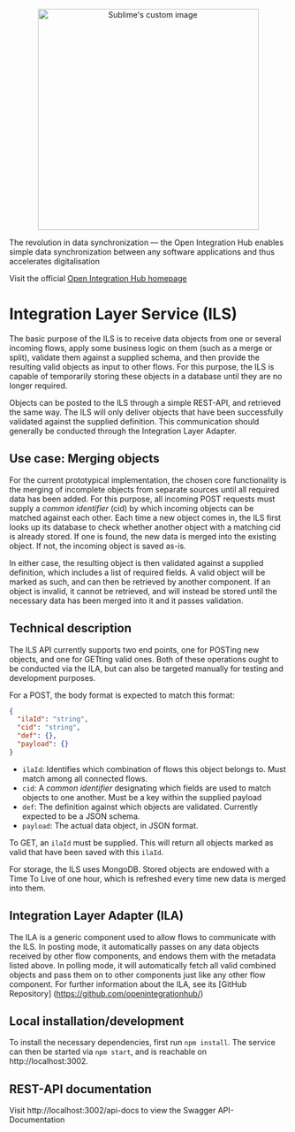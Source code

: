 <p align="center">
  <img src="https://github.com/openintegrationhub/Microservices/blob/master/Assets/medium-oih-einzeilig-zentriert.jpg" alt="Sublime's custom image" width="400"/>
</p>

The revolution in data synchronization — the Open Integration Hub enables simple data synchronization between any software applications and thus accelerates digitalisation

Visit the official [Open Integration Hub homepage](https://www.openintegrationhub.de/)

# Integration Layer Service (ILS)
The basic purpose of the ILS is to receive data objects from one or several incoming flows, apply some business logic on them (such as a merge or split), validate them against a supplied schema, and then provide the resulting valid objects as input to other flows. For this purpose, the ILS is capable of temporarily storing these objects in a database until they are no longer required.

Objects can be posted to the ILS through a simple REST-API, and retrieved the same way. The ILS will only deliver objects that have been successfully validated against the supplied definition. This communication should generally be conducted through the Integration Layer Adapter.

## Use case: Merging objects
For the current prototypical implementation, the chosen core functionality is the merging of incomplete objects from separate sources until all required data has been added. For this purpose, all incoming POST requests must supply a *common identifier* (cid) by which incoming objects can be matched against each other. Each time a new object comes in, the ILS first looks up its database to check whether another object with a matching cid is already stored. If one is found, the new data is merged into the existing object. If not, the incoming object is saved as-is.

In either case, the resulting object is then validated against a supplied definition, which includes a list of required fields. A valid object will be marked as such, and can then be retrieved by another component. If an object is invalid, it cannot be retrieved, and will instead be stored until the necessary data has been merged into it and it passes validation.

## Technical description
The ILS API currently supports two end points, one for POSTing new objects, and one for GETting valid ones. Both of these operations ought to be conducted via the ILA, but can also be targeted manually for testing and development purposes.

For a POST, the body format is expected to match this format:
```json
{
  "ilaId": "string",
  "cid": "string",
  "def": {},
  "payload": {}
}
```

- `ilaId`: Identifies which combination of flows this object belongs to. Must match among all connected flows.
- `cid`: A *common identifier* designating which fields are used to match objects to one another. Must be a key within the supplied payload
- `def`: The definition against which objects are validated. Currently expected to be a JSON schema.
- `payload`: The actual data object, in JSON format.

To GET, an `ilaId` must be supplied. This will return all objects marked as valid that have been saved with this `ilaId`.

For storage, the ILS uses MongoDB. Stored objects are endowed with a Time To Live of one hour, which is refreshed every time new data is merged into them.


## Integration Layer Adapter (ILA)
The ILA is a generic component used to allow flows to communicate with the ILS. In posting mode, it automatically passes on any data objects received by other flow components, and endows them with the metadata listed above. In polling mode, it will automatically fetch all valid combined objects and pass them on to other components just like any other flow component. For further information about the ILA, see its [GitHub Repository] (https://github.com/openintegrationhub/)

## Local installation/development
To install the necessary dependencies, first run `npm install`. The service can then be started via `npm start`, and is reachable on http://localhost:3002.

## REST-API documentation

Visit http://localhost:3002/api-docs to view the Swagger API-Documentation
